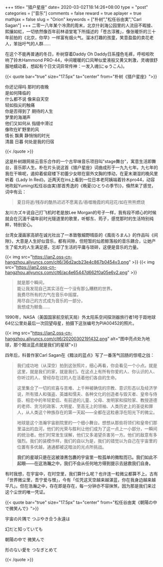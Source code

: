 +++
title= "猎户星座"
date= 2020-03-02T18:14:26+08:00
type = "post"
categories = ["音乐"]
comments = false
reward = true
aplayer = true
mathjax = false
slug = "Orion"
keywords = ["朴树","松任谷由実","Carl Sagan"]
+++
二零一八年某个冷肃的周末，北京什刹海公园里的人流目不暇接、熙攘如虹，一切依然像百年前林语堂笔下所描述的「苍古淳雅」，像张暖忻的三十年前拍的《北京，你早》一样富有烟火气。溜冰打趣的孩童，笑意盈盈的卖花老人，笨拙吁气的人群……

在这个不能再普通的冬日，朴树穿着Daddy Oh Daddy日系撞色毛裤，呼啦啦吹响了铃木Hammond PRO-44，中间暖暖的口风琴似爱液般又黄又刺激，灵魂很舒服地蠕动着，想起有个日文词异常传神：一发入魂(にゅうこん)。

<!--more-->

<div
class="aplayer"
data-id="532776436"
data-server="netease"
data-type="song"
data-mutex="true"
data-mini="false"
data-loop="none">
</div>

{{< quote bar="true" size="17.5px"  ta="center" from="朴树《猎户星座》">}}

你还记得吗 那时的夜晚<br>
是如何降临的<br>
什么都不说 像来自天空<br>
轻如指尖的触痛<br>
你是否得到了 期待的人生<br>
梦里的海潮声<br>
他们又如何从 指缝中滑过<br>
像吹在旷野里的风<br>
情长 飘黄 静悄悄的时光<br>
清晨 日暮 何处是我的归宿<br>

{{< /quote >}}

这是朴树跟网易云音乐合作的一个古早味音乐项目叫"stage舞台"，寓意生活即舞台，音乐即人生。朴在片头说这首《猎户星座》词曲成形于一九九七年。九七年的我在干嘛呢，遏抑着偷窥楼下初蕾少女晾在窗外文胸的悸动，在夏末潮湿的晚风里听着《Lady In Red》。近两天在ins上看到一位日本老阿姨端着铃木pro44，动容地吹起Yuming(松任谷由実)那首秀逸的《晩夏(ひとりの季节)》，倏然来了感觉，词中有云：

> 夏日将逝/残存的酷热迟迟不愿离去/吞噬晚霞的鸡冠花/如在熊熊燃烧

友川カズキ说自己打飞机时老是放Lee Morgan的号子一样，我有段不顺心的时候就会在沉湎千禧年前时光隧道里的歌里，听郁东、筠子，感觉那时的生活特别纯粹，特别安心。

台湾女漫画家高妍在诚光社出了一本致敬細野晴臣的《風街ろまん》的作品叫《间隙》，大意是人生好似音乐，都有间隙，但短暂的灿若鲸落般的音乐耦合，让她产生了偌大的人生满足感，忘却了生活的平庸与琐碎，这便是音乐的力量。

{{< img src="https://ian2.oss-cn-hangzhou.aliyuncs.com/clt6/36d2acb23e4c867b0454v3.png" >}}
{{< img src="https://ian2.oss-cn-hangzhou.aliyuncs.com/clt6/ac4e65447d662f0a05e6v2.png" >}}

>就是那个瞬间，<br>
>能让我发现自己其实活在一个没有那么糟糕的世界。<br>
>我费尽所有的力气在音乐中摇摆，<br>
>用尽自己的方式成为音乐的一部分，<br>
>我想成为鲸鱼……<br>

1990年，NASA（美国国家航空航天局）外太阳系空间探测器旅行者1号于距地球64亿公里处最后一次回望母星，拍摄下这张编号为PIA00452的照片。

{{< img src="https://ian2.oss-cn-hangzhou.aliyuncs.com/clt6/20200302191432.png" alt="图中亮点处为地球，那个黯淡蓝点就是我们的星球">}}

四年后，科普作家Carl Sagan在《黯淡的蓝点》写了一番荡气回肠的惊噫之戗：

>我们成功地（从深空）拍到这张照片，细心再看，你会看见一个小点。就是这里，就是我们的家，就是我们。在这点上有所有你爱的人、你认识的人、你听过的人、曾经存在过的人在活着他们各自的生命。
>
>这里集合了一切的欢喜与苦难、上千种被确信的宗教、意识形态以及经济学说，所有猎人和强盗、英雄和懦夫、各种文化的创造者与毁灭者、皇帝与侍臣、相恋中的年轻爱侣、有前途的儿童、父母、发明家和探险家、教授道德的老师、贪污的政客、大明星、至高无上的领袖、人类历史上的圣徒和罪人，从人类这个种族存在的第一天起——全都在这粒悬浮在阳光下的微尘。
>
>地球是这个浩瀚宇宙剧院里的一个细小舞台。想想从那些将领们和皇帝们那里溢出的血河，他们的光荣与胜利让他们成为了这一点上一小部分，一瞬间的统治者。他们时常发生误解，他们又多渴望杀害另一方。他们的敌意有多强烈。我们的装模作样，我们的自以为是，我们的错觉以为自己在宇宙里的位置有多优越，通通都被这暗淡的光点所挑战。
>
>**我们的星球只是在这被漆黑包裹的宇宙里一粒孤单的微粒而已。我们如此不起眼——在这浩瀚之中，我们不会从任何地方得到提示去拯救我们自身。**

有时我想，在宇宙中，在时空里，我们算什么呢？也许连一粒微尘都算不上。古有「世界微尘里，吾宁爱与憎」，今有「任凭这天空越来越湛蓝，你在我身边越来越平凡」。但在浩瀚之中，存在即是存在，每一分钟亦不容抹煞，因为那是我们来过这个尘世的唯一凭证。

<div
class="aplayer"
data-id="617092"
data-server="netease"
data-type="song"
data-mutex="true"
data-mini="false"
data-loop="none">
</div>

{{< quote bar="true" size="17.5px"  ta="center" from="松任谷由実《朝陽の中で微笑んで》">}}

宇宙の片隅で つぶやき合う永遠は<br>

幻だと知っていても<br>

朝陽の中で 微笑んで<br>

形のない愛を つなぎとめて

{{< /quote >}}
